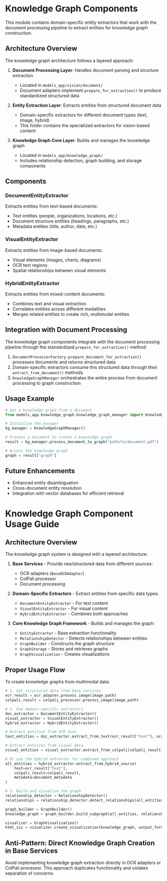 # Knowledge Graph Components

This module contains domain-specific entity extractors that work with the document processing pipeline to extract entities for knowledge graph construction.

## Architecture Overview

The knowledge graph architecture follows a layered approach:

1. **Document Processing Layer**: Handles document parsing and structure extraction
   - Located in `models_app/vision/document/`
   - Document adapters implement `prepare_for_extraction()` to produce standardized structured data

2. **Entity Extraction Layer**: Extracts entities from structured document data
   - Domain-specific extractors for different document types (text, image, hybrid)
   - This folder contains the specialized extractors for vision-based content

3. **Knowledge Graph Core Layer**: Builds and manages the knowledge graph
   - Located in `models_app/knowledge_graph/`
   - Includes relationship detection, graph building, and storage components

## Components

### DocumentEntityExtractor

Extracts entities from text-based documents:
- Text entities (people, organizations, locations, etc.)
- Document structure entities (headings, paragraphs, etc.)
- Metadata entities (title, author, date, etc.)

### VisualEntityExtractor

Extracts entities from image-based documents:
- Visual elements (images, charts, diagrams)
- OCR text regions
- Spatial relationships between visual elements

### HybridEntityExtractor

Extracts entities from mixed-content documents:
- Combines text and visual extraction
- Correlates entities across different modalities
- Merges related entities to create rich, multimodal entities

## Integration with Document Processing

The knowledge graph components integrate with the document processing pipeline through the standardized `prepare_for_extraction()` method:

1. `DocumentProcessorFactory.prepare_document_for_extraction()` processes documents and returns structured data
2. Domain-specific extractors consume this structured data through their `extract_from_document()` methods
3. `KnowledgeGraphManager` orchestrates the entire process from document processing to graph construction

## Usage Example

```python
# Get a knowledge graph from a document
from models_app.knowledge_graph.knowledge_graph_manager import KnowledgeGraphManager

# Initialize the manager
kg_manager = KnowledgeGraphManager()

# Process a document to create a knowledge graph
result = kg_manager.process_document_to_graph("path/to/document.pdf")

# Access the knowledge graph
graph = result["graph"]
```

## Future Enhancements

- Enhanced entity disambiguation
- Cross-document entity resolution
- Integration with vector databases for efficient retrieval
# Knowledge Graph Component Usage Guide

## Architecture Overview

The knowledge graph system is designed with a layered architecture:

1. **Base Services** - Provide raw/structured data from different sources:
   - OCR adapters (`BaseOCRAdapter`)
   - ColPali processor
   - Document processing

2. **Domain-Specific Extractors** - Extract entities from specific data types:
   - `DocumentEntityExtractor` - For text content
   - `VisualEntityExtractor` - For visual content
   - `HybridEntityExtractor` - Combines both approaches

3. **Core Knowledge Graph Framework** - Builds and manages the graph:
   - `EntityExtractor` - Base extraction functionality
   - `RelationshipDetector` - Detects relationships between entities
   - `GraphBuilder` - Constructs the graph structure
   - `GraphStorage` - Stores and retrieves graphs
   - `GraphVisualization` - Creates visualizations

## Proper Usage Flow

To create knowledge graphs from multimodal data:

```python
# 1. Get structured data from base services
ocr_result = ocr_adapter.process_image(image_path)
colpali_result = colpali_processor.process_image(image_path)

# 2. Use domain-specific extractors
doc_extractor = DocumentEntityExtractor()
visual_extractor = VisualEntityExtractor()
hybrid_extractor = HybridEntityExtractor()

# Extract entities from OCR text
text_entities = doc_extractor.extract_from_text(ocr_result["text"], ocr_result["metadata"])

# Extract entities from visual data
visual_entities = visual_extractor.extract_from_colpali(colpali_result)

# Or use the hybrid extractor for combined approach
all_entities = hybrid_extractor.extract_from_hybrid_source(
    text=ocr_result["text"], 
    colpali_result=colpali_result,
    metadata=document_metadata
)

# 3. Build and visualize the graph
relationship_detector = RelationshipDetector()
relationships = relationship_detector.detect_relationships(all_entities)

graph_builder = GraphBuilder()
knowledge_graph = graph_builder.build_subgraph(all_entities, relationships)

visualizer = GraphVisualization()
html_viz = visualizer.create_visualization(knowledge_graph, output_format="html")
```

## Anti-Pattern: Direct Knowledge Graph Creation in Base Services

Avoid implementing knowledge graph extraction directly in OCR adapters or ColPali processor. 
This approach duplicates functionality and violates separation of concerns. 